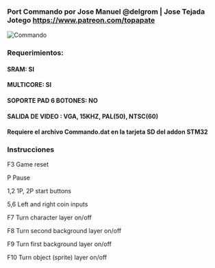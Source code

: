 ### Port Commando por Jose Manuel @delgrom | Jose Tejada Jotego https://www.patreon.com/topapate

![Commando](https://user-images.githubusercontent.com/31018768/70388585-3871a100-19b4-11ea-9e46-b39f59bef374.png)

### Requerimientos:

#### SRAM: SI

#### MULTICORE: SI

#### SOPORTE PAD 6 BOTONES: NO

#### SALIDA DE VIDEO : VGA, 15KHZ, PAL(50), NTSC(60)

#### Requiere el archivo Commando.dat en la tarjeta SD del addon STM32

### Instrucciones

F3      Game reset

P       Pause

1,2     1P, 2P start buttons

5,6     Left and right coin inputs

F7      Turn character layer on/off

F8      Turn second background layer on/off

F9      Turn first  background layer on/off

F10     Turn object (sprite) layer on/off
